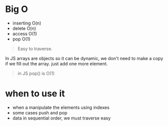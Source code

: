 # Big O
 - inserting O(n)
 - delete O(n)
 - access O(1)
 - pop O(1)

> Easy to traverse.

In JS arrays are objects so it can be dynamic, we don't need to make a copy if we fill out the array. just add one more element.

> in JS pop() is O(1)

# when to use it
- when a manipulate the elements using indexes
- some cases push and pop
- data in sequential order, we must traverse easy

